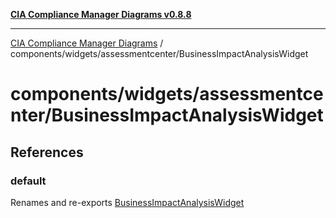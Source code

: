 [**CIA Compliance Manager Diagrams v0.8.8**](../../../../README.md)

***

[CIA Compliance Manager Diagrams](../../../../modules.md) / components/widgets/assessmentcenter/BusinessImpactAnalysisWidget

# components/widgets/assessmentcenter/BusinessImpactAnalysisWidget

## References

### default

Renames and re-exports [BusinessImpactAnalysisWidget](../../../variables/BusinessImpactAnalysisWidget.md)
